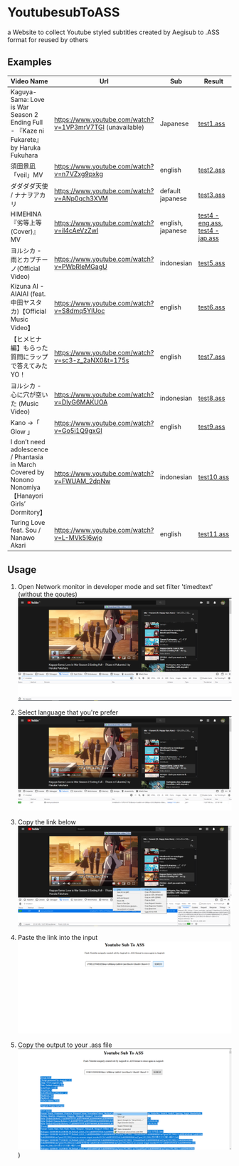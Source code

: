 # YoutubesubToASS
a Website to collect Youtube styled subtitles created by Aegisub to .ASS format for reused by others

## Examples

Video Name | Url | Sub | Result 
---------- | --- | --- | ------ 
Kaguya-Sama: Love is War Season 2 Ending Full - 『Kaze ni Fukarete』by Haruka Fukuhara | https://www.youtube.com/watch?v=1VP3mrV7TGI (unavailable) | Japanese | [test1.ass](https://github.com/Mlio22/YoutubesubToASS/blob/master/sub.examples/testedAss/test1.ass)
須田景凪「veil」MV | https://www.youtube.com/watch?v=n7VZxg9pxkg | english | [test2.ass](https://github.com/Mlio22/YoutubesubToASS/blob/master/sub.examples/testedAss/test2.ass)
ダダダダ天使 / ナナヲアカリ | https://www.youtube.com/watch?v=ANp0qch3XVM | default japanese | [test3.ass](https://github.com/Mlio22/YoutubesubToASS/blob/master/sub.examples/testedAss/test3.ass)
HIMEHINA『劣等上等(Cover)』MV | https://www.youtube.com/watch?v=il4cAeVzZwI | english, japanese | [test4 - eng.ass](https://github.com/Mlio22/YoutubesubToASS/blob/master/sub.examples/testedAss/test4%20-%20eng.ass), [test4 - jap.ass](https://github.com/Mlio22/YoutubesubToASS/blob/master/sub.examples/testedAss/test4%20-%20jap.ass)
ヨルシカ - 雨とカプチーノ(Official Video) | https://www.youtube.com/watch?v=PWbRleMGagU | indonesian | [test5.ass](https://github.com/Mlio22/YoutubesubToASS/blob/master/sub.examples/testedAss/test5.ass)
Kizuna AI - AIAIAI (feat. 中田ヤスタカ)【Official Music Video】 | https://www.youtube.com/watch?v=S8dmq5YIUoc | english | [test6.ass](https://github.com/Mlio22/YoutubesubToASS/blob/master/sub.examples/testedAss/test6.ass)
【ヒメヒナ編】もらった質問にラップで答えてみたYO！ | https://www.youtube.com/watch?v=sc3-z_2aNX0&t=175s | english | [test7.ass](https://github.com/Mlio22/YoutubesubToASS/blob/master/sub.examples/testedAss/test7.ass)
ヨルシカ - 心に穴が空いた (Music Video) | https://www.youtube.com/watch?v=DlyG6MAKUOA | indonesian | [test8.ass](https://github.com/Mlio22/YoutubesubToASS/blob/master/sub.examples/testedAss/test8.ass)
Kano →「 Glow 」 | https://www.youtube.com/watch?v=Go5i1Q9gxGI | english | [test9.ass](https://github.com/Mlio22/YoutubesubToASS/blob/master/sub.examples/testedAss/test9.ass)
I don’t need adolescence / Phantasia in March Covered by Nonono Nonomiya 【Hanayori Girls’ Dormitory】 | https://www.youtube.com/watch?v=FWUAM_2dpNw | indonesian | [test10.ass](https://github.com/Mlio22/YoutubesubToASS/blob/master/sub.examples/testedAss/test10.ass)
Turing Love feat. Sou / Nanawo Akari | https://www.youtube.com/watch?v=L-MVk5I6wjo | english | [test11.ass](https://github.com/Mlio22/YoutubesubToASS/blob/master/sub.examples/testedAss/test11.ass)

## Usage
1. Open Network monitor in developer mode and set filter 'timedtext' (without the qoutes)
![opening network monitor](https://github.com/Mlio22/YTstyledsubToASS/blob/master/howto/step1.png?raw=true)

2. Select language that you're prefer
![selecting language](https://github.com/Mlio22/YTstyledsubToASS/blob/master/howto/step2.png?raw=true)

3. Copy the link below
![copy the link](https://github.com/Mlio22/YTstyledsubToASS/blob/master/howto/step3.png?raw=true)

4. Paste the link into the input
![paste it](https://github.com/Mlio22/YTstyledsubToASS/blob/master/howto/step4.png?raw=true)

5. Copy the output to your .ass file
![Finishing](https://github.com/Mlio22/YTstyledsubToASS/blob/master/howto/step5.png?raw=true))

